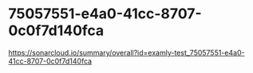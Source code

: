 # 75057551-e4a0-41cc-8707-0c0f7d140fca
https://sonarcloud.io/summary/overall?id=examly-test_75057551-e4a0-41cc-8707-0c0f7d140fca
